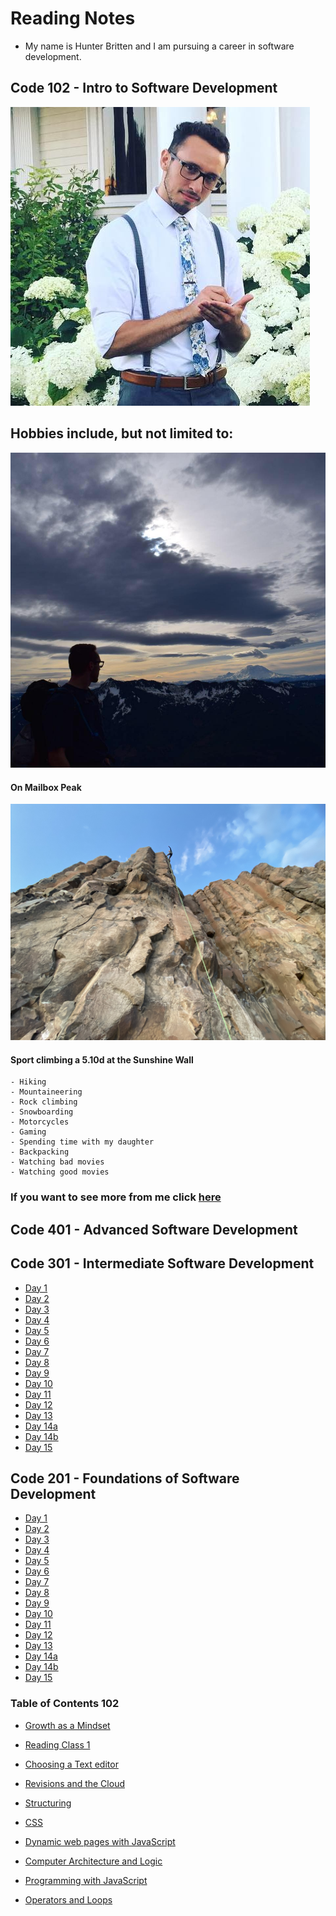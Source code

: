 # Reading Notes

- My name is Hunter Britten and I am pursuing a career in software development.

## Code 102 - Intro to Software Development
![image of me](stunnin.jpg)
## Hobbies include, but not limited to:
![image of me](rainier.jpg)
#### On Mailbox Peak
![image of me](rockclimbing.jpg)
#### Sport climbing a 5.10d at the Sunshine Wall


    - Hiking
    - Mountaineering
    - Rock climbing 
    - Snowboarding
    - Motorcycles
    - Gaming
    - Spending time with my daughter
    - Backpacking
    - Watching bad movies
    - Watching good movies


### If you want to see more from me click [here](https://github.com/hgbritten)


## Code 401 - Advanced Software Development

## Code 301 - Intermediate Software Development

- [Day 1](301-1.md)
- [Day 2](301-2.md)
- [Day 3](301-3.md)
- [Day 4](301-4.md)
- [Day 5](301-5.md)
- [Day 6](301-6.md)
- [Day 7](301-7.md)
- [Day 8](301-8.md)
- [Day 9](301-9.md)
- [Day 10](301-10.md)
- [Day 11](301-11.md)
- [Day 12](301-12.md)
- [Day 13](301-13.md)
- [Day 14a](301-14.md)
- [Day 14b](301-15.md)
- [Day 15](301-16.md)


## Code 201 - Foundations of Software Development

- [Day 1](class-01.md)
- [Day 2](class-02.md)
- [Day 3](class-03.md)
- [Day 4](class-04.md)
- [Day 5](class-05.md)
- [Day 6](class-06.md)
- [Day 7](class-07.md)
- [Day 8](class-08.md)
- [Day 9](class-09.md)
- [Day 10](class-10.md)
- [Day 11](class-11.md)
- [Day 12](class-12.md)
- [Day 13](class-13.md)
- [Day 14a](class-14a.md)
- [Day 14b](class-14b.md)
- [Day 15](class-15.md)

### Table of Contents 102


- [Growth as a Mindset](growthasamindset.md)

- [Reading Class 1](read01.md)

- [Choosing a Text editor](read02.md)

- [Revisions and the Cloud](read03.md)

- [Structuring](read04.md)

- [CSS](read05.md)

- [Dynamic web pages with JavaScript](read06a.md)

- [Computer Architecture and Logic](read06b.md)

- [Programming with JavaScript](read07.md)

- [Operators and Loops](read08.md)